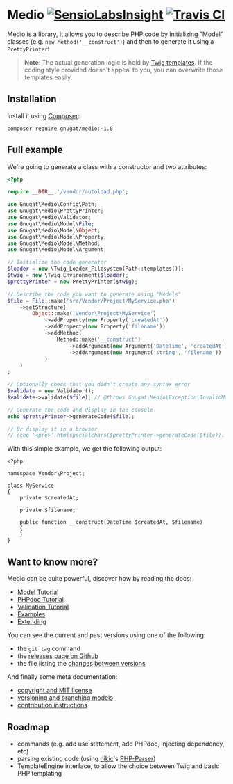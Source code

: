 # Medio [![SensioLabsInsight](https://insight.sensiolabs.com/projects/87bf291f-affa-4383-b281-c0dc5aa7d592/mini.png)](https://insight.sensiolabs.com/projects/87bf291f-affa-4383-b281-c0dc5aa7d592) [![Travis CI](https://travis-ci.org/gnugat/medio.png)](https://travis-ci.org/gnugat/medio)

Medio is a library, it allows you to describe PHP code by initializing "Model" classes
(e.g. `new Method('__construct')`) and then to generate it using a `PrettyPrinter`!

> **Note**: The actual generation logic is hold by [Twig templates](http://twig.sensiolabs.org/).
> If the coding style provided doesn't appeal to you, you can overwrite those templates easily.

## Installation

Install it using [Composer](https://getcomposer.org/download):

    composer require gnugat/medio:~1.0

## Full example

We're going to generate a class with a constructor and two attributes:

```php
<?php

require __DIR__.'/vendor/autoload.php';

use Gnugat\Medio\Config\Path;
use Gnugat\Medio\PrettyPrinter;
use Gnugat\Medio\Validator;
use Gnugat\Medio\Model\File;
use Gnugat\Medio\Model\Object;
use Gnugat\Medio\Model\Property;
use Gnugat\Medio\Model\Method;
use Gnugat\Medio\Model\Argument;

// Initialize the code generator
$loader = new \Twig_Loader_Filesystem(Path::templates());
$twig = new \Twig_Environment($loader);
$prettyPrinter = new PrettyPrinter($twig);

// Describe the code you want to generate using "Models"
$file = File::make('src/Vendor/Project/MyService.php')
    ->setStructure(
        Object::make('Vendor\Project\MyService')
            ->addProperty(new Property('createdAt'))
            ->addProperty(new Property('filename'))
            ->addMethod(
                Method::make('__construct')
                    ->addArgument(new Argument('DateTime', 'createdAt'))
                    ->addArgument(new Argument('string', 'filename'))
            )
    )
;

// Optionally check that you didn't create any syntax error
$validate = new Validator();
$validate->validate($file); // @throws Gnugat\Medio\Exception\InvalidModelException

// Generate the code and display in the console
echo $prettyPrinter->generateCode($file);

// Or display it in a browser
// echo '<pre>'.htmlspecialchars($prettyPrinter->generateCode($file)).'</pre>';
```

With this simple example, we get the following output:

```
<?php

namespace Vendor\Project;

class MyService
{
    private $createdAt;

    private $filename;

    public function __construct(DateTime $createdAt, $filename)
    {
    }
}
```

## Want to know more?

Medio can be quite powerful, discover how by reading the docs:

* [Model Tutorial](doc/01-model-tutorial.md)
* [PHPdoc Tutorial](doc/02-phpdoc-tutorial.md)
* [Validation Tutorial](doc/03-validation-tutorial.md)
* [Examples](doc/04-examples.md)
* [Extending](doc/05-extending.md)

You can see the current and past versions using one of the following:

* the `git tag` command
* the [releases page on Github](https://github.com/gnugat/medio/releases)
* the file listing the [changes between versions](CHANGELOG.md)

And finally some meta documentation:

* [copyright and MIT license](LICENSE)
* [versioning and branching models](VERSIONING.md)
* [contribution instructions](CONTRIBUTING.md)

## Roadmap

* commands (e.g. add use statement, add PHPdoc, injecting dependency, etc)
* parsing existing code (using [nikic](http://nikic.github.io/aboutMe.html)'s [PHP-Parser](https://github.com/nikic/PHP-Parser))
* TemplateEngine interface, to allow the choice between Twig and basic PHP templating
